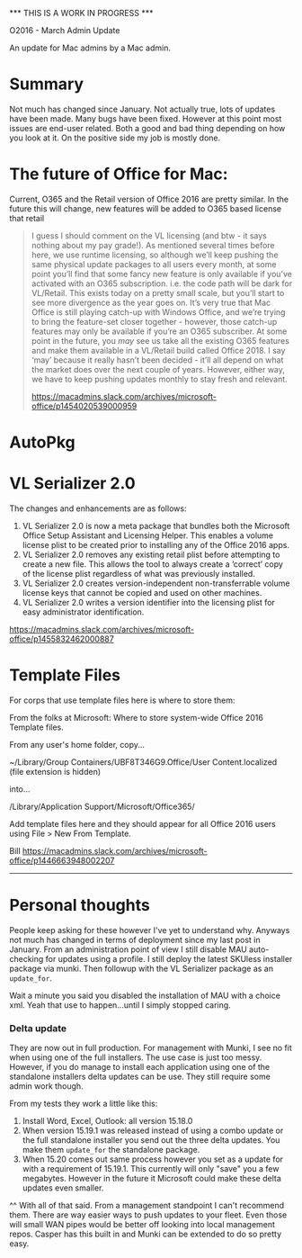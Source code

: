 
*** THIS IS A WORK IN PROGRESS ***


O2016 - March Admin Update


An update for Mac admins by a Mac admin. 

# Summary
Not much has changed since January. Not actually true, lots of updates have been made. Many bugs have been fixed. However at this point most issues are end-user related. Both a good and bad thing depending on how you look at it. On the positive side my job is mostly done. 


# The future of Office for Mac:
Current, O365 and the Retail version of Office 2016 are pretty similar. In the future this will change, new features will be added to O365 based license that retail


> I guess I should comment on the VL licensing (and btw - it says nothing about my pay grade!). As mentioned several times before here, we use runtime licensing, so although we’ll keep pushing the same physical update packages to all users every month, at some point you’ll find that some fancy new feature is only available if you’ve activated with an O365 subscription. i.e. the code path will be dark for VL/Retail. This exists today on a pretty small scale, but you’ll start to see more divergence as the year goes on. It’s very true that Mac Office is still playing catch-up with Windows Office, and we’re trying to bring the feature-set closer together - however, those catch-up features may only be available if you’re an O365 subscriber. At some point in the future, you ​*may*​ see us take all the existing O365 features and make them available in a VL/Retail build called Office 2018. I say ‘may’ because it really hasn’t been decided - it’ll all depend on what the market does over the next couple of years. However, either way, we have to keep pushing updates monthly to stay fresh and relevant.
> 
> https://macadmins.slack.com/archives/microsoft-office/p1454020539000959

# AutoPkg

# VL Serializer 2.0

The changes and enhancements are as follows:
1.    VL Serializer 2.0 is now a meta package that bundles both the Microsoft Office Setup Assistant and Licensing Helper. This enables a volume license plist to be created prior to installing any of the Office 2016 apps.
2.    VL Serializer 2.0 removes any existing retail plist before attempting to create a new file. This allows the tool to always create a ‘correct’ copy of the license plist regardless of what was previously installed.
3.    VL Serializer 2.0 creates version-independent non-transferrable volume license keys that cannot be copied and used on other machines.
4.    VL Serializer 2.0 writes a version identifier into the licensing plist for easy administrator identification.


https://macadmins.slack.com/archives/microsoft-office/p1455832462000887


# Template Files
For corps that use template files here is where to store them:

From the folks at Microsoft: Where to store system-wide Office 2016 Template files.

From any user's home folder, copy...

~/Library/Group Containers/UBF8T346G9.Office/User Content.localized (file extension is hidden)

into...

/Library/Application Support/Microsoft/Office365/

Add template files here and they should appear for all Office 2016 users using File > New From Template.


Bill
https://macadmins.slack.com/archives/microsoft-office/p1446663948002207


---

# Personal thoughts
People keep asking for these however I've yet to understand why. Anyways not much has changed in terms of deployment since my last post in January. From an administration point of view I still disable MAU auto-checking for updates using a profile. I still deploy the latest SKUless installer package via munki. Then followup with the VL Serializer package as an `update_for`.    

Wait a minute you said you disabled the installation of MAU with a choice xml. Yeah that use to happen...until I simply stopped caring.

### Delta update
They are now out in full production. For management with Munki, I see no fit when using one of the full installers. The use case is just too messy. However, if you do manage to install each application using one of the standalone installers delta updates can be use. They still require some admin work though. 

From my tests they work a little like this:
1. Install Word, Excel, Outlook: all version 15.18.0
1. When version 15.19.1 was released instead of using a combo update or the full standalone installer you send out the three delta updates. You make them `update_for` the standalone package.
1. When 15.20 comes out same process however you set as a update for with a requirement of 15.19.1. This currently will only "save" you a few megabytes. However in the future it Microsoft could make these delta updates even smaller.

^^ With all of that said. From a management standpoint I can't recommend them. There are way easier ways to push updates to your fleet. Even those will small WAN pipes would be better off looking into local management repos. Casper has this built in and Munki can be extended to do so pretty easy.

